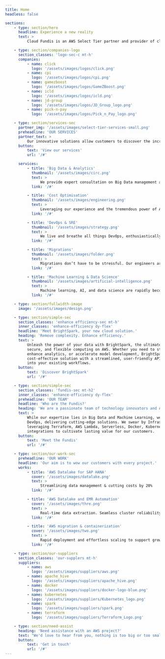 ```yaml
---
title: Home
headless: false

sections:
    - type: section/hero
      headline: Experience a new reality
      text: >
          Cloud Fundis is an AWS Select Tier partner and provider of cloud-based analytics, big data, machine learning, and DevOps solutions.

    - type: section/companies-logo
      section_classes: 'logo-sec-c mt-h'
      companies:
          - name: click
            logo: '/assets/images/logos/click.png'
          - name: cpi
            logo: '/assets/images/logos/cpi.png'
          - name: gamezboost
            logo: '/assets/images/logos/GameZBoost.png'
          - name: icld
            logo: '/assets/images/logos/icld.png'
          - name: jd-group
            logo: '/assets/images/logos/JD_Group_logo.png'
          - name: pick-n-pay
            logo: '/assets/images/logos/Pick_n_Pay_logo.png'

    - type: section/services-sec
      partner_img: '/assets/images/select-tier-services-small.png'
      preheadline: 'OUR SERVICES'
      partner_text: >
          Our innovative solutions allow customers to discover the incredible insights hidden in their data and the transformative impact of automation technologies.
      button:
          text: 'View our services'
          url: '/#'

      services:
          - title: 'Big Data & Analytics'
            thumbnail: '/assets/images/circ.png'
            text: >
                We provide expert consultation on Big Data management and meticulously implement Data Lakes, Data Warehouses, Dashboarding, and more, unlocking the full potential of your data.
            link: '/#'

          - title: 'Cost Optimisation'
            thumbnail: '/assets/images/engineering.png'
            text: >
                Leveraging our experience and the tremendous power of AWS solutions, we analyse and optimise your business expenditure, driving significant savings and enhancing your financial agility.
            link: '/#'

          - title: 'DevOps & SRE'
            thumbnail: '/assets/images/strategy.png'
            text: >
                We live and breathe all things DevOps, enthusiastically embracing the transformative impact these practices have on businesses. Let our deep expertise and passion guide you on your DevOps journey.
            link: '/#'

          - title: 'Migrations'
            thumbnail: '/assets/images/folder.png'
            text: >
                Migrations don’t have to be stressful. Our engineers are well versed in a wide range of AWS services and can assist you in the smooth migration of workloads & data of any size to AWS.
            link: '/#'

          - title: 'Machine Learning & Data Science'
            thumbnail: '/assets/images/artificial-intelligence.png'
            text: >
                Machine learning, AI, and data science are rapidly becoming the pillars of IT, revolutionising how businesses operate. We empower you to build a strong IT foundation that enhances workflows and drives innovation.
            link: '/#'

    - type: section/fullwidth-image
      image: '/assets/images/design.png'

    - type: section/simple-sec
      section_classes: 'enhance efficiency-sec mt-h'
      inner_classes: 'enhance-efficiency dy-flex'
      headline: 'Meet BrightSpark, your new cloud solution.'
      heading: 'Remove complexity. Enhance efficiency.'
      text: >
          Unleash the power of your data with BrightSpark, the ultimate platform for efficient,
          secure, and flexible computing on AWS. Whether you need to streamline data processing,
          enhance analytics, or accelerate model development, BrightSpark offers an accessible and
          cost-effective solution with a streamlined, user-friendly API that seamlessly integrates
          into your existing workflows.
      button:
          text: 'Discover BrightSpark'
          url: '/#'

    - type: section/simple-sec
      section_classes: 'fundis-sec mt-h2'
      inner_classes: 'enhance-efficiency dy-flex'
      preheadline: 'OUR TEAM'
      headline: 'Who are the Fundis?'
      heading: 'We are a passionate team of technology innovators and AWS-certified professionals.'
      text: >
          While our expertise lies in Big Data and Machine Learning, we also excel in Sys Admin and
          DevOps, delivering cutting-edge solutions. We swear by Infrastructure as Code,
          leveraging Terraform, AWS Lambda, Serverless, Docker, Kubernetes, and seamless
          integrations to cultivate lasting value for our customers.
      button:
          text: 'Meet the Fundis'
          url: '/#'

    - type: section/our-work-sec
      preheadline: 'OUR WORK'
      headline: 'Our aim is to wow our customers with every project.'
      works:
          - title: 'AWS Datalake for SAP HANA'
            cover: '/assets/images/datalake.png'
            text: >
                Streamlining data management & cutting costs by 20%
            link: '/#'

          - title: 'AWS Datalake and EMR Automation'
            cover: '/assets/images/thre.png'
            text: >
                Real-time data extraction. Seamless cluster reliability. Advanced data streaming.
            link: '/#'

          - title: 'AWS migration & containerization'
            cover: '/assets/images/two.png'
            text: >
                Rapid deployment and effortless scaling to support growth.
            link: '/#'

    - type: section/our-suppliers
      section_classes: 'our-supplers mt-h'
      suppliers:
          - name: aws
            logo: '/assets/images/suppliers/aws.png'
          - name: apache_hive
            logo: '/assets/images/suppliers/apache_hive.png'
          - name: docker
            logo: '/assets/images/suppliers/docker-logo-blue.png'
          - name: kubernetes
            logo: '/assets/images/suppliers/Kubernetes_logo.png'
          - name: spark
            logo: '/assets/images/suppliers/spark.png'
          - name: terraform
            logo: '/assets/images/suppliers/Terraform_Logo.png'

    - type: section/need-assist
      heading: 'Need assistance with an AWS project?'
      text: "We'd love to hear from you, nothing is too big or too small."
      button:
          text: 'Get in touch'
          url: '/#'
---
```


